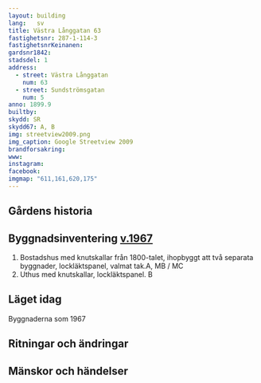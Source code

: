 ```yaml
---
layout: building
lang:   sv
title: Västra Långgatan 63
fastighetsnr: 287-1-114-3
fastighetsnrKeinanen:
gardsnr1842:
stadsdel: 1
address:
  - street: Västra Långgatan
    num: 63
  - street: Sundströmsgatan
    num: 5
anno: 1899.9
builtby:
skydd: SR
skydd67: A, B
img: streetview2009.png
img_caption: Google Streetview 2009
brandforsakring:
www:
instagram:
facebook:
imgmap: "611,161,620,175"
---
```


## Gårdens historia

## Byggnadsinventering <a href="/sources/keinanen_karki.pdf">v.1967</a>
1. Bostadshus med knutskallar från 1800-talet, ihopbyggt att två separata byggnader, lockläktspanel, valmat tak.A, MB / MC
2. Uthus med knutskallar, lockläktspanel. B

## Läget idag
Byggnaderna som 1967

## Ritningar och ändringar

## Mänskor och händelser
